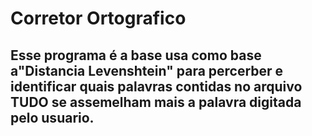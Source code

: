 # Corretor Ortografico
## Esse programa é a base usa como base a"Distancia Levenshtein" para percerber e identificar quais palavras contidas no arquivo TUDO se assemelham mais a palavra digitada pelo usuario.
